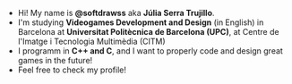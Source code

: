 - Hi! My name is **@softdrawss** aka **Júlia Serra Trujillo**. 
- I'm studying **Videogames Development and Design** (in English) in Barcelona at **Universitat Politècnica de Barcelona (UPC)**, at Centre de l'Imatge i Tecnologia Multimèdia (CITM)
- I programm in **C++ and C**, and I want to properly code and design great games in the future!
- Feel free to check my profile!
